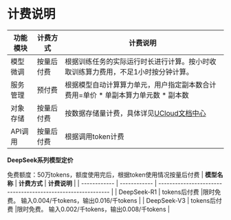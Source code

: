 # **计费说明**



| **功能模块** | **计费方式** | **计费说明**                                                 |
| ------------ | ------------ | ------------------------------------------------------------ |
| 模型微调     | 按量后付费   | 根据训练任务的实际运行时长进行计算。按小时收取训练算力费用，不足1小时按分钟计算。 |
| 服务管理     | 预付费       | 根据模型自动计算算力单元，用户指定副本数合计费用=单价 * 单副本算力单元数 * 副本数 |
| 对象存储     | 按量后付费       | 按数据存储量计费，具体详见[UCloud文档中心](https://docs.ucloud.cn/ufile/bill/new) |
| API调用     | 按量后付费       | 根据调用token计费 |




**DeepSeek系列模型定价**

免费额度：50万tokens，额度使用完后，根据token使用情况按量后付费
| **模型名称** | **计费方式** | **计费说明**                                                 |
| ------------ | ------------ | ------------------------------------------------------------ |
| DeepSeek-R1     | tokens后付费   |限时免费。 输入0.004/千tokens，输出0.016/千tokens |
| DeepSeek-V3     | tokens后付费   |限时免费。 输入0.002/千tokens，输出0.008/千tokens |
